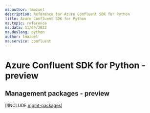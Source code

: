 ```yaml
---
ms.author: lmazuel
description: Reference for Azure Confluent SDK for Python
title: Azure Confluent SDK for Python
ms.topic: reference
ms.data: 11/04/2022
ms.devlang: python
author: lmazuel
ms.service: confluent
---
```

# Azure Confluent SDK for Python - preview

## Management packages - preview
[!INCLUDE [mgmt-packages](confluent-mgmt-index.md)]